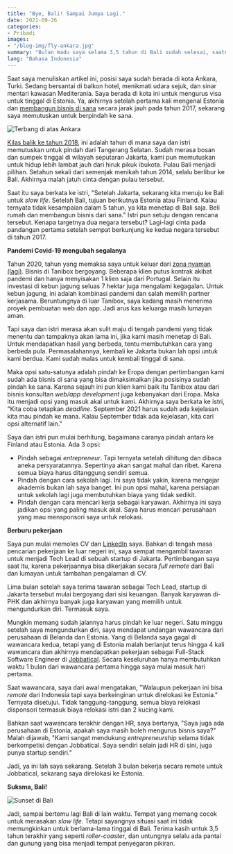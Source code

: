 ```yaml
---
title: "Bye, Bali! Sampai Jumpa Lagi." 
date: 2021-09-26
categories:
- Pribadi
images:
- "/blog-img/fly-ankara.jpg"
summary: "Bulan madu saya selama 3,5 tahun di Bali sudah selesai, saatnya berpindah."
lang: "Bahasa Indonesia"
---
```


Saat saya menuliskan artikel ini, posisi saya sudah berada di kota Ankara, Turki. Sedang bersantai di balkon hotel, menikmati udara sejuk, dan sinar mentari kawasan Mediterania. Saya berada di kota ini untuk mengurus visa untuk tinggal di Estonia. Ya, akhirnya setelah pertama kali mengenal Estonia dan [membangun bisnis di sana](/business/pengalaman-mengagumkan-mendaftarkan-perusahaan-di-estonia) secara jarak jauh pada tahun 2017, sekarang saya memutuskan untuk berpindah ke sana.

![Terbang di atas Ankara](/blog-img/fly-ankara.jpg)

[Kilas balik ke tahun 2018](/personal/satu-dekade-saya), ini adalah tahun di mana saya dan istri memutuskan untuk pindah dari Tangerang Selatan. Sudah merasa bosan dan sumpek tinggal di wilayah seputaran Jakarta, kami pun memutuskan untuk hidup lebih lambat jauh dari hiruk pikuk ibukota. Pulau Bali menjadi pilihan. Setahun sekali dari semenjak menikah tahun 2014, selalu berlibur ke Bali. Akhirnya malah jatuh cinta dengan pulau tersebut.

Saat itu saya berkata ke istri, "Setelah Jakarta, sekarang kita menuju ke Bali untuk *slow life*. Setelah Bali, tujuan berikutnya Estonia atau Finland. Kalau ternyata tidak kesampaian dalam 5 tahun, ya kita menetap di Bali saja. Beli rumah dan membangun bisnis dari sana." Istri pun setuju dengan rencana tersebut. Kenapa targetnya dua negara tersebut? Lagi-lagi cinta pada pandangan pertama setelah sempat berkunjung ke kedua negara tersebut di tahun 2017.

**Pandemi Covid-19 mengubah segalanya**

Tahun 2020, tahun yang memaksa saya untuk keluar dari [zona nyaman (lagi)](/business/terima-kasih-froyo-asep-is-out). Bisnis di Tanibox bergoyang. Beberapa klien putus kontrak akibat pandemi dan hanya menyisakan 1 klien saja dari Portugal. Selain itu investasi di kebun jagung seluas 7 hektar juga mengalami kegagalan. Untuk kebun jagung, ini adalah kombinasi pandemi dan salah memilih partner kerjasama. Beruntungnya di luar Tanibox, saya kadang masih menerima proyek pembuatan web dan app. Jadi arus kas keluarga masih lumayan aman.

Tapi saya dan istri merasa akan sulit maju di tengah pandemi yang tidak menentu dan tampaknya akan lama ini, jika kami masih menetap di Bali. Untuk mendapatkan hasil yang berbeda, tentu membutuhkan cara yang berbeda pula. Permasalahannya, kembali ke Jakarta bukan lah opsi untuk kami berdua. Kami sudah malas untuk kembali tinggal di sana.

Maka opsi satu-satunya adalah pindah ke Eropa dengan pertimbangan kami sudah ada bisnis di sana yang bisa dimaksimalkan jika posisinya sudah pindah ke sana. Karena sejauh ini pun klien kami baik itu Tanibox atau dari bisnis konsultan *web/app development* juga kebanyakan dari Eropa. Maka itu menjadi opsi yang masuk akal untuk kami. Akhirnya saya berkata ke istri, "Kita coba tetapkan *deadline*. September 2021 harus sudah ada kejelasan kita mau pindah ke mana. Kalau September tidak ada kejelasan, kita cari opsi alternatif lain."

Saya dan istri pun mulai berhitung, bagaimana caranya pindah antara ke Finland atau Estonia. Ada 3 opsi:
- Pindah sebagai *entrepreneur*. Tapi ternyata setelah dihitung dan dibaca aneka persyaratannya. Sepertinya akan sangat mahal dan ribet. Karena semua biaya harus ditanggung sendiri semua.
- Pindah dengan cara sekolah lagi. Ini saya tidak yakin, karena mengejar akademis bukan lah saya banget. Ini pun opsi mahal, karena persiapan untuk sekolah lagi juga membutuhkan biaya yang tidak sedikit.
- Pindah dengan cara mencari kerja sebagai karyawan. Akhirnya ini saya jadikan opsi yang paling masuk akal. Saya harus mencari perusahaan yang mau mensponsori saya untuk relokasi.

**Berburu pekerjaan**

Saya pun mulai memoles CV dan [LinkedIn](http://linkedin.com/in/asepbagja/) saya. Bahkan di tengah masa pencarian pekerjaan ke luar negeri ini, saya sempat mengambil tawaran untuk menjadi Tech Lead di sebuah startup di Jakarta. Pertimbangan saya saat itu, karena pekerjaannya bisa dikerjakan secara *full remote* dari Bali dan lumayan untuk tambahan pengalaman di CV.

Lima bulan setelah saya terima tawaran sebagai Tech Lead, startup di Jakarta tersebut mulai bergoyang dari sisi keuangan. Banyak karyawan di-PHK dan akhirnya banyak juga karyawan yang memilih untuk mengundurkan diri. Termasuk saya.

Mungkin memang sudah jalannya harus pindah ke luar negeri. Satu minggu setelah saya mengundurkan diri, saya mendapat undangan wawancara dari perusahaan di Belanda dan Estonia. Yang di Belanda saya gagal di wawancara kedua, tetapi yang di Estonia malah berlanjut terus hingga 4 kali wawancara dan akhirnya mendapatkan pekerjaan sebagai Full-Stack Software Engineer di [Jobbatical](https://www.jobbatical.com). Secara keseluruhan hanya membutuhkan waktu 1 bulan dari wawancara pertama hingga saya mulai masuk hari pertama.

Saat wawancara, saya dari awal mengatakan, "Walaupun pekerjaan ini bisa *remote* dari Indonesia tapi saya berkeinginan untuk direlokasi ke Estonia." Ternyata disetujui. Tidak tanggung-tanggung, semua biaya relokasi disponsori termasuk biaya relokasi istri dan 2 kucing kami.

Bahkan saat wawancara terakhir dengan HR, saya bertanya, "Saya juga ada perusahaan di Estonia, apakah saya masih boleh mengurus bisnis saya?" Malah dijawab, "Kami sangat mendukung *entrepreneurship* selama tidak berkompetisi dengan Jobbatical. Saya sendiri selain jadi HR di sini, juga punya startup sendiri."

Jadi, ya ini lah saya sekarang. Setelah 3 bulan bekerja secara remote untuk Jobbatical, sekarang saya direlokasi ke Estonia.

**Suksma, Bali!**

![Sunset di Bali](/blog-img/sunset-bali.jpg)

Jadi, sampai bertemu lagi Bali di lain waktu. Tempat yang memang cocok untuk merasakan *slow life*. Tetapi sayangnya situasi saat ini tidak memungkinkan untuk berlama-lama tinggal di Bali. Terima kasih untuk 3,5 tahun terakhir yang seperti *roller-coaster*, dan untungnya selalu ada pantai dan gunung yang bisa menjadi tempat penyegaran pikiran.
